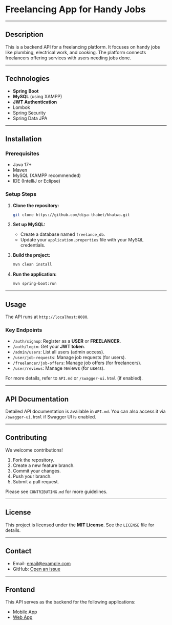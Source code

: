 # Freelancing App for Handy Jobs

---

## Description

This is a backend API for a freelancing platform. It focuses on handy jobs like plumbing, electrical work, and cooking. The platform connects freelancers offering services with users needing jobs done.

---

## Technologies

* **Spring Boot**
* **MySQL** (using XAMPP)
* **JWT Authentication**
* Lombok
* Spring Security
* Spring Data JPA

---

## Installation

### Prerequisites

* Java 17+
* Maven
* MySQL (XAMPP recommended)
* IDE (IntelliJ or Eclipse)

### Setup Steps

1.  **Clone the repository:**
    ```bash
    git clone https://github.com/diya-thabet/khatwa.git
    ```

2.  **Set up MySQL:**
    * Create a database named `freelance_db`.
    * Update your `application.properties` file with your MySQL credentials.

3.  **Build the project:**
    ```bash
    mvn clean install
    ```

4.  **Run the application:**
    ```bash
    mvn spring-boot:run
    ```

---

## Usage

The API runs at `http://localhost:8080`.

### Key Endpoints

* `/auth/signup`: Register as a **USER** or **FREELANCER**.
* `/auth/login`: Get your **JWT token**.
* `/admin/users`: List all users (admin access).
* `/user/job-requests`: Manage job requests (for users).
* `/freelancer/job-offers`: Manage job offers (for freelancers).
* `/user/reviews`: Manage reviews (for users).

For more details, refer to `API.md` or `/swagger-ui.html` (if enabled).

---

## API Documentation

Detailed API documentation is available in `API.md`. You can also access it via `/swagger-ui.html` if Swagger UI is enabled.

---

## Contributing

We welcome contributions!

1.  Fork the repository.
2.  Create a new feature branch.
3.  Commit your changes.
4.  Push your branch.
5.  Submit a pull request.

Please see `CONTRIBUTING.md` for more guidelines.

---

## License

This project is licensed under the **MIT License**. See the `LICENSE` file for details.

---

## Contact

* Email: email@example.com
* GitHub: [Open an issue](https://github.com/diya-thabet/khatwa.git)

---

## Frontend

This API serves as the backend for the following applications:

* [Mobile App](link-to-mobile-app-repo)
* [Web App](link-to-web-app-repo)
